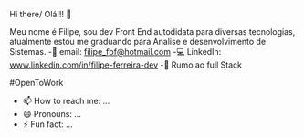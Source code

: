 Hi there/ Olá!!! 👋

Meu nome é Filipe, sou dev Front End autodidata para diversas tecnologias, atualmente estou me graduando para Analise e desenvolvimento de Sistemas.
-📧 email: filipe_fbf@hotmail.com
-💻 LinkedIn: www.linkedin.com/in/filipe-ferreira-dev
-🌱 Rumo ao full Stack

#OpenToWork

- 📫 How to reach me: ...
- 😄 Pronouns: ...
- ⚡ Fun fact: ...


<!--
**filipefbf/filipefbf** is a ✨ _special_ ✨ repository because its `README.md` (this file) appears on your GitHub profile.

Here are some ideas to get you started:

- 🔭 I’m currently working on ...
- 🌱 I’m currently learning ...
- 👯 I’m looking to collaborate on ...
- 🤔 I’m looking for help with ...
- 💬 Ask me about ...
- 📫 How to reach me: ...
- 😄 Pronouns: ...
- ⚡ Fun fact: ...
-->
